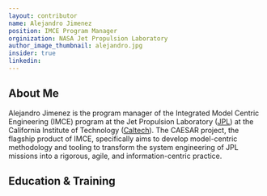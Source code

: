 ```yaml
---
layout: contributor
name: Alejandro Jimenez
position: IMCE Program Manager
orginization: NASA Jet Propulsion Laboratory
author_image_thumbnail: alejandro.jpg
insider: true
linkedin:
---
```


## About Me

Alejandro Jimenez is the program manager of the Integrated Model Centric Engineering (IMCE) program at the Jet Propulsion Laboratory ([JPL](https://www.jpl.nasa.gov/)) at the California Institute of Technology ([Caltech](https://www.caltech.edu/)). 
The CAESAR project, the flagship product of IMCE, specifically aims to develop model-centric methodology and tooling to transform the system engineering of JPL missions into a rigorous, agile, and information-centric practice.


## Education & Training


